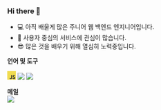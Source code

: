 ### Hi there 👋


* 💻 아직 배울게 많은 주니어 웹 백엔드 엔지니어입니다.
* 🎨 사용자 중심의 서비스에 관심이 많습니다.
* 😎 많은 것을 배우기 위해 열심히 노력중입니다.

**언어 및 도구**  

<code><img height="20" src="https://raw.githubusercontent.com/github/explore/80688e429a7d4ef2fca1e82350fe8e3517d3494d/topics/javascript/javascript.png"></code>
<code><img src="https://img.shields.io/badge/Android-3DDC84?style=flat-square&logo=Android&logoColor=white"/></code>
<code><img src="https://img.shields.io/badge/Spring boot-6DB33F?style=flat-square&logo=Spring boot&logoColor=#6DB33F"/></code>
<code></code>

**메일**  
<a href="mailto:csw980928@google.com"><img src="https://img.shields.io/badge/Gmail-d14836?style=flat-square&logo=Gmail&logoColor=white&link=csw980928@google.com"/></a>
<!--
**ChoiSeungWoo98/ChoiSeungWoo98** is a ✨ _special_ ✨ repository because its `README.md` (this file) appears on your GitHub profile.

Here are some ideas to get you started:

- 🔭 I’m currently working on ...
- 🌱 I’m currently learning ...
- 👯 I’m looking to collaborate on ...
- 🤔 I’m looking for help with ...
- 💬 Ask me about ...
- 📫 How to reach me: ...
- 😄 Pronouns: ...
- ⚡ Fun fact: ...
-->
